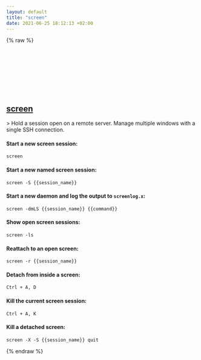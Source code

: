 ```yaml
---
layout: default
title: "screen"
date: 2021-06-25 18:12:13 +02:00
---
```

{% raw %}
<h2 id="screen">
  <a href="/en/common/screen.html">screen</a> <a href="#screen"><svg class="icon">
    <use href="/assets/images/unicode_sprite.svg#link" />
  </svg></a>
</h2>
> Hold a session open on a remote server. Manage multiple windows with a single SSH connection.

#### Start a new screen session:
```shell
screen
```
#### Start a new named screen session:
```shell
screen -S {{session_name}}
```
#### Start a new daemon and log the output to `screenlog.x`:
```shell
screen -dmLS {{session_name}} {{command}}
```
#### Show open screen sessions:
```shell
screen -ls
```
#### Reattach to an open screen:
```shell
screen -r {{session_name}}
```
#### Detach from inside a screen:
```shell
Ctrl + A, D
```
#### Kill the current screen session:
```shell
Ctrl + A, K
```
#### Kill a detached screen:
```shell
screen -X -S {{session_name}} quit
```
{% endraw %}
